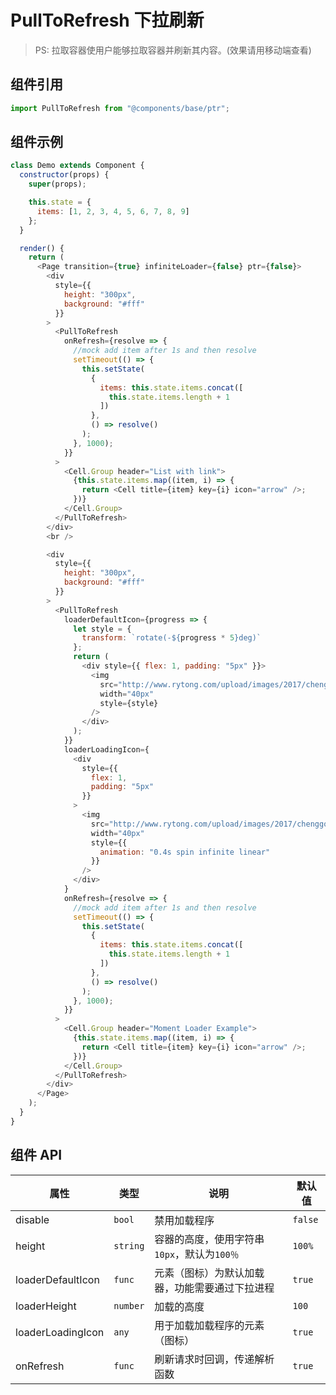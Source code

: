 # PullToRefresh 下拉刷新

> PS: 拉取容器使用户能够拉取容器并刷新其内容。(效果请用移动端查看)

## 组件引用

```js
import PullToRefresh from "@components/base/ptr";
```

## 组件示例

<!--DemoStart-->

```js
class Demo extends Component {
  constructor(props) {
    super(props);

    this.state = {
      items: [1, 2, 3, 4, 5, 6, 7, 8, 9]
    };
  }

  render() {
    return (
      <Page transition={true} infiniteLoader={false} ptr={false}>
        <div
          style={{
            height: "300px",
            background: "#fff"
          }}
        >
          <PullToRefresh
            onRefresh={resolve => {
              //mock add item after 1s and then resolve
              setTimeout(() => {
                this.setState(
                  {
                    items: this.state.items.concat([
                      this.state.items.length + 1
                    ])
                  },
                  () => resolve()
                );
              }, 1000);
            }}
          >
            <Cell.Group header="List with link">
              {this.state.items.map((item, i) => {
                return <Cell title={item} key={i} icon="arrow" />;
              })}
            </Cell.Group>
          </PullToRefresh>
        </div>
        <br />

        <div
          style={{
            height: "300px",
            background: "#fff"
          }}
        >
          <PullToRefresh
            loaderDefaultIcon={progress => {
              let style = {
                transform: `rotate(-${progress * 5}deg)`
              };
              return (
                <div style={{ flex: 1, padding: "5px" }}>
                  <img
                    src="http://www.rytong.com/upload/images/2017/chenggonganli/nonghang.jpg"
                    width="40px"
                    style={style}
                  />
                </div>
              );
            }}
            loaderLoadingIcon={
              <div
                style={{
                  flex: 1,
                  padding: "5px"
                }}
              >
                <img
                  src="http://www.rytong.com/upload/images/2017/chenggonganli/nonghang.jpg"
                  width="40px"
                  style={{
                    animation: "0.4s spin infinite linear"
                  }}
                />
              </div>
            }
            onRefresh={resolve => {
              //mock add item after 1s and then resolve
              setTimeout(() => {
                this.setState(
                  {
                    items: this.state.items.concat([
                      this.state.items.length + 1
                    ])
                  },
                  () => resolve()
                );
              }, 1000);
            }}
          >
            <Cell.Group header="Moment Loader Example">
              {this.state.items.map((item, i) => {
                return <Cell title={item} key={i} icon="arrow" />;
              })}
            </Cell.Group>
          </PullToRefresh>
        </div>
      </Page>
    );
  }
}
```

<!--End-->

## 组件 API

| 属性              | 类型     | 说明                                           | 默认值  |
| ----------------- | -------- | ---------------------------------------------- | ------- |
| disable           | `bool`   | 禁用加载程序                                   | `false` |
| height            | `string` | 容器的高度，使用字符串`10px`，默认为`100％`    | `100%`  |
| loaderDefaultIcon | `func`   | 元素（图标）为默认加载器，功能需要通过下拉进程 | `true`  |
| loaderHeight      | `number` | 加载的高度                                     | `100`   |
| loaderLoadingIcon | `any`    | 用于加载加载程序的元素（图标）                 | `true`  |
| onRefresh         | `func`   | 刷新请求时回调，传递解析函数                   | `true`  |
